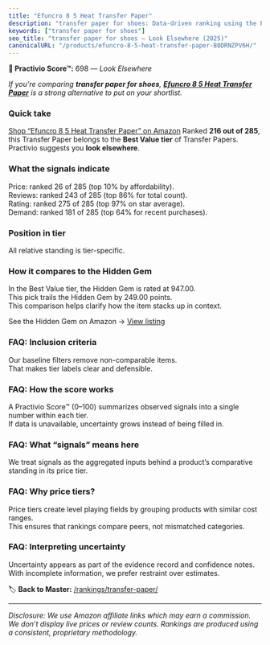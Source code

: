 ```yaml
---
title: "Efuncro 8 5 Heat Transfer Paper"
description: "transfer paper for shoes: Data-driven ranking using the Practivio Score™. Positioned by quality, value, demand, findability, momentum."
keywords: ["transfer paper for shoes"]
seo_title: "transfer paper for shoes — Look Elsewhere (2025)"
canonicalURL: "/products/efuncro-8-5-heat-transfer-paper-B0DRNZPV6H/"
---
```


**🚫 Practivio Score™:** 698 — _Look Elsewhere_


*If you're comparing **transfer paper for shoes**, **[Efuncro 8 5 Heat Transfer Paper](https://www.amazon.com/dp/B0DRNZPV6H?tag=practivio-20)** is a strong alternative to put on your shortlist.*
### Quick take
[Shop “Efuncro 8 5 Heat Transfer Paper” on Amazon](https://www.amazon.com/dp/B0DRNZPV6H?tag=practivio-20)
Ranked **216 out of 285**, this Transfer Paper belongs to the **Best Value tier** of Transfer Papers.  
Practivio suggests you **look elsewhere**.

### What the signals indicate
Price: ranked 26 of 285 (top 10% by affordability).  
Reviews: ranked 243 of 285 (top 86% for total count).  
Rating: ranked 275 of 285 (top 97% on star average).  
Demand: ranked 181 of 285 (top 64% for recent purchases).

### Position in tier
All relative standing is tier-specific.

### How it compares to the Hidden Gem
In the Best Value tier, the Hidden Gem is rated at 947.00.  
This pick trails the Hidden Gem by 249.00 points.  
This comparison helps clarify how the item stacks up in context.  

See the Hidden Gem on Amazon → [View listing](https://www.amazon.com/dp/B0943DQ9CD?tag=practivio-20)

### FAQ: Inclusion criteria
Our baseline filters remove non-comparable items.  
That makes tier labels clear and defensible.

### FAQ: How the score works
A Practivio Score™ (0–100) summarizes observed signals into a single number within each tier.  
If data is unavailable, uncertainty grows instead of being filled in.

### FAQ: What “signals” means here
We treat signals as the aggregated inputs behind a product’s comparative standing in its price tier.

### FAQ: Why price tiers?
Price tiers create level playing fields by grouping products with similar cost ranges.  
This ensures that rankings compare peers, not mismatched categories.

### FAQ: Interpreting uncertainty
Uncertainty appears as part of the evidence record and confidence notes.  
With incomplete information, we prefer restraint over estimates.


🏷️ **Back to Master:** [/rankings/transfer-paper/](/rankings/transfer-paper/)

---
_Disclosure: We use Amazon affiliate links which may earn a commission. We don’t display live prices or review counts. Rankings are produced using a consistent, proprietary methodology._
